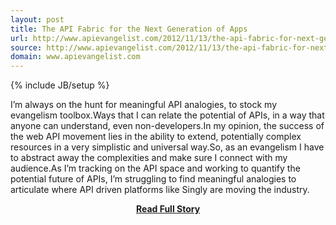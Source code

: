 ```yaml
---
layout: post
title: The API Fabric for the Next Generation of Apps
url: http://www.apievangelist.com/2012/11/13/the-api-fabric-for-next-generation-of-apps/
source: http://www.apievangelist.com/2012/11/13/the-api-fabric-for-next-generation-of-apps/
domain: www.apievangelist.com
---
```

{% include JB/setup %}<p>I&rsquo;m always on the hunt for meaningful API analogies, to stock my evangelism toolbox.Ways that I can relate the potential of APIs, in a way that anyone can understand, even non-developers.In my opinion, the success of the web API movement lies in the ability to extend, potentially complex resources in a very simplistic and universal way.So, as an evangelism I have to abstract away the complexities and make sure I connect with my audience.As I&rsquo;m tracking on the API space and working to quantify the potential future of APIs, I&rsquo;m struggling to find meaningful analogies to articulate where API driven platforms like Singly are moving the industry.</p>
<center><p><a href="http://www.apievangelist.com/2012/11/13/the-api-fabric-for-next-generation-of-apps/" style='padding:25px; font-sze:18px; font-weight: bold;'>Read Full Story</a></p></center>
